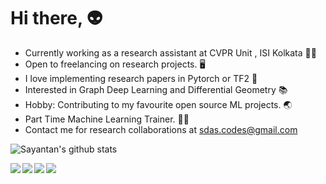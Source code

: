 # Hi there, :alien:
- Currently working as a research assistant at CVPR Unit , ISI Kolkata :man_scientist:
- Open to freelancing on research projects. :desktop_computer:
- I love implementing research papers in Pytorch or TF2 :memo:
- Interested in Graph Deep Learning and Differential Geometry :books:
- Hobby: Contributing to my favourite open source ML projects. :earth_asia:
- Part Time Machine Learning Trainer. :man_teacher:
- Contact me for research collaborations at sdas.codes@gmail.com

![Sayantan's github stats](https://github-readme-stats.vercel.app/api?username=ucalyptus&show_icons=true)

<a href="https://github.com/ucalyptus/keras-notify">
  <img align="left" src="https://github-readme-stats.anuraghazra1.vercel.app/api/pin/?username=ucalyptus&repo=keras-notify" />
</a>
<a href="https://github.com/ucalyptus/HybridSN-Pytorch">
  <img align="left" src="https://github-readme-stats.anuraghazra1.vercel.app/api/pin/?username=ucalyptus&repo=HybridSN-Pytorch" />
</a>
<a href="https://github.com/ucalyptus/GaborConv2D">
  <img align="left" src="https://github-readme-stats.anuraghazra1.vercel.app/api/pin/?username=ucalyptus&repo=GaborConv2D" />
</a>
<a href="https://github.com/ucalyptus/scikit-on-gRPC">
  <img align="left" src="https://github-readme-stats.anuraghazra1.vercel.app/api/pin/?username=ucalyptus&repo=scikit-on-gRPC" />
</a>
